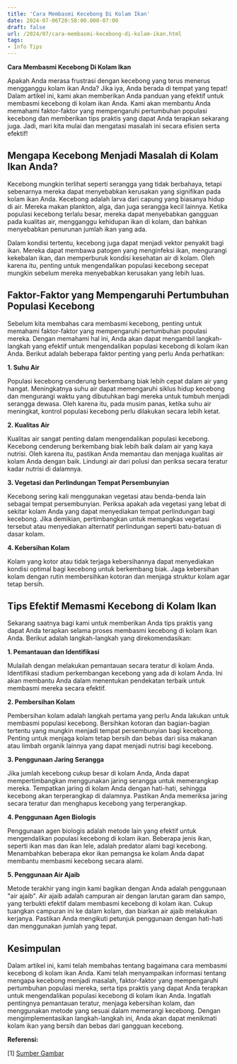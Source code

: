 ```yaml
---
title: 'Cara Membasmi Kecebong Di Kolam Ikan'
date: 2024-07-06T20:58:00.000-07:00
draft: false
url: /2024/07/cara-membasmi-kecebong-di-kolam-ikan.html
tags: 
- Info Tips
---
```


**Cara Membasmi Kecebong Di Kolam Ikan**

Apakah Anda merasa frustrasi dengan kecebong yang terus menerus mengganggu kolam ikan Anda? Jika iya, Anda berada di tempat yang tepat! Dalam artikel ini, kami akan memberikan Anda panduan yang efektif untuk membasmi kecebong di kolam ikan Anda. Kami akan membantu Anda memahami faktor-faktor yang mempengaruhi pertumbuhan populasi kecebong dan memberikan tips praktis yang dapat Anda terapkan sekarang juga. Jadi, mari kita mulai dan mengatasi masalah ini secara efisien serta efektif!

Mengapa Kecebong Menjadi Masalah di Kolam Ikan Anda?
----------------------------------------------------

Kecebong mungkin terlihat seperti serangga yang tidak berbahaya, tetapi sebenarnya mereka dapat menyebabkan kerusakan yang signifikan pada kolam ikan Anda. Kecebong adalah larva dari capung yang biasanya hidup di air. Mereka makan plankton, alga, dan juga serangga kecil lainnya. Ketika populasi kecebong terlalu besar, mereka dapat menyebabkan gangguan pada kualitas air, mengganggu kehidupan ikan di kolam, dan bahkan menyebabkan penurunan jumlah ikan yang ada.

Dalam kondisi tertentu, kecebong juga dapat menjadi vektor penyakit bagi ikan. Mereka dapat membawa patogen yang menginfeksi ikan, mengurangi kekebalan ikan, dan memperburuk kondisi kesehatan air di kolam. Oleh karena itu, penting untuk mengendalikan populasi kecebong secepat mungkin sebelum mereka menyebabkan kerusakan yang lebih luas.

Faktor-Faktor yang Mempengaruhi Pertumbuhan Populasi Kecebong
-------------------------------------------------------------

Sebelum kita membahas cara membasmi kecebong, penting untuk memahami faktor-faktor yang mempengaruhi pertumbuhan populasi mereka. Dengan memahami hal ini, Anda akan dapat mengambil langkah-langkah yang efektif untuk mengendalikan populasi kecebong di kolam ikan Anda. Berikut adalah beberapa faktor penting yang perlu Anda perhatikan:

**1\. Suhu Air**

Populasi kecebong cenderung berkembang biak lebih cepat dalam air yang hangat. Meningkatnya suhu air dapat memengaruhi siklus hidup kecebong dan mengurangi waktu yang dibutuhkan bagi mereka untuk tumbuh menjadi serangga dewasa. Oleh karena itu, pada musim panas, ketika suhu air meningkat, kontrol populasi kecebong perlu dilakukan secara lebih ketat.

**2\. Kualitas Air**

Kualitas air sangat penting dalam mengendalikan populasi kecebong. Kecebong cenderung berkembang biak lebih baik dalam air yang kaya nutrisi. Oleh karena itu, pastikan Anda memantau dan menjaga kualitas air kolam Anda dengan baik. Lindungi air dari polusi dan periksa secara teratur kadar nutrisi di dalamnya.

**3\. Vegetasi dan Perlindungan Tempat Persembunyian**

Kecebong sering kali menggunakan vegetasi atau benda-benda lain sebagai tempat persembunyian. Periksa apakah ada vegetasi yang lebat di sekitar kolam Anda yang dapat menyediakan tempat perlindungan bagi kecebong. Jika demikian, pertimbangkan untuk memangkas vegetasi tersebut atau menyediakan alternatif perlindungan seperti batu-batuan di dasar kolam.

**4\. Kebersihan Kolam**

Kolam yang kotor atau tidak terjaga kebersihannya dapat menyediakan kondisi optimal bagi kecebong untuk berkembang biak. Jaga kebersihan kolam dengan rutin membersihkan kotoran dan menjaga struktur kolam agar tetap bersih.

Tips Efektif Memasmi Kecebong di Kolam Ikan
-------------------------------------------

Sekarang saatnya bagi kami untuk memberikan Anda tips praktis yang dapat Anda terapkan selama proses membasmi kecebong di kolam ikan Anda. Berikut adalah langkah-langkah yang direkomendasikan:

**1\. Pemantauan dan Identifikasi**

Mulailah dengan melakukan pemantauan secara teratur di kolam Anda. Identifikasi stadium perkembangan kecebong yang ada di kolam Anda. Ini akan membantu Anda dalam menentukan pendekatan terbaik untuk membasmi mereka secara efektif.

**2\. Pembersihan Kolam**

Pembersihan kolam adalah langkah pertama yang perlu Anda lakukan untuk membasmi populasi kecebong. Bersihkan kotoran dan bagian-bagian tertentu yang mungkin menjadi tempat persembunyian bagi kecebong. Penting untuk menjaga kolam tetap bersih dan bebas dari sisa makanan atau limbah organik lainnya yang dapat menjadi nutrisi bagi kecebong.

**3\. Penggunaan Jaring Serangga**

Jika jumlah kecebong cukup besar di kolam Anda, Anda dapat mempertimbangkan menggunakan jaring serangga untuk memerangkap mereka. Tempatkan jaring di kolam Anda dengan hati-hati, sehingga kecebong akan terperangkap di dalamnya. Pastikan Anda memeriksa jaring secara teratur dan menghapus kecebong yang terperangkap.

**4\. Penggunaan Agen Biologis**

Penggunaan agen biologis adalah metode lain yang efektif untuk mengendalikan populasi kecebong di kolam ikan. Beberapa jenis ikan, seperti ikan mas dan ikan lele, adalah predator alami bagi kecebong. Menambahkan beberapa ekor ikan pemangsa ke kolam Anda dapat membantu membasmi kecebong secara alami.

**5\. Penggunaan Air Ajaib**

Metode terakhir yang ingin kami bagikan dengan Anda adalah penggunaan "air ajaib". Air ajaib adalah campuran air dengan larutan garam dan sampo, yang terbukti efektif dalam membasmi kecebong di kolam ikan. Cukup tuangkan campuran ini ke dalam kolam, dan biarkan air ajaib melakukan kerjanya. Pastikan Anda mengikuti petunjuk penggunaan dengan hati-hati dan menggunakan jumlah yang tepat.

Kesimpulan
----------

Dalam artikel ini, kami telah membahas tentang bagaimana cara membasmi kecebong di kolam ikan Anda. Kami telah menyampaikan informasi tentang mengapa kecebong menjadi masalah, faktor-faktor yang mempengaruhi pertumbuhan populasi mereka, serta tips praktis yang dapat Anda terapkan untuk mengendalikan populasi kecebong di kolam ikan Anda. Ingatlah pentingnya pemantauan teratur, menjaga kebersihan kolam, dan menggunakan metode yang sesuai dalam memerangi kecebong. Dengan mengimplementasikan langkah-langkah ini, Anda akan dapat menikmati kolam ikan yang bersih dan bebas dari gangguan kecebong.

**Referensi:**

\[1\] [Sumber Gambar](https://i1.wp.com/pupuknaturalnusantara.net/wp-content/uploads/2020/07/kolam-ikan.png?resize=1024%2C683&ssl=1)